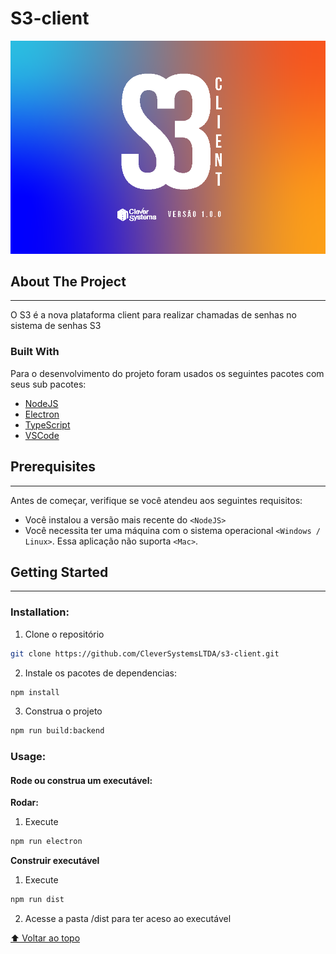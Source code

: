 # S3-client
<img src="infra/images/splash.bmp" alt="exemplo imagem">

<br>

## About The Project
***

O S3 é a nova plataforma client para realizar chamadas de senhas no sistema de senhas S3

### Built With

Para o desenvolvimento do projeto foram usados os seguintes pacotes com seus sub pacotes:
* [NodeJS](https://nodejs.dev)
* [Electron](https://www.electronjs.org)
* [TypeScript](https://www.typescriptlang.org)
* [VSCode](https://code.visualstudio.com)

## Prerequisites
***
Antes de começar, verifique se você atendeu aos seguintes requisitos:
<!---Estes são apenas requisitos de exemplo. Adicionar, duplicar ou remover conforme necessário--->
* Você instalou a versão mais recente do `<NodeJS>`
* Você necessita ter uma máquina com o sistema operacional `<Windows / Linux>`. Essa aplicação não suporta `<Mac>`.

## Getting Started
***

### Installation:
1. Clone o repositório
```sh
git clone https://github.com/CleverSystemsLTDA/s3-client.git
```
2. Instale os pacotes de dependencias:
```sh
npm install
```
3. Construa o projeto
```sh
npm run build:backend
```

### Usage:
#### Rode ou construa um executável:
**Rodar:**
1. Execute
```sh
npm run electron
```

**Construir executável**
1. Execute
```sh
npm run dist
```

2. Acesse a pasta /dist para ter aceso ao executável

[⬆ Voltar ao topo](#nome-do-projeto)<br>





